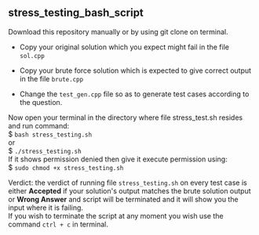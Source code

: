 ## stress_testing_bash_script

Download this repository manually or by using git clone on terminal.

- Copy your original solution which you expect might fail in the file `sol.cpp`
* Copy your brute force solution which is expected to give correct output in the file `brute.cpp`
+ Change the `test_gen.cpp` file so as to generate test cases according to the question.

Now open your terminal in the directory where file stress_test.sh resides and run command:  <br>
$ `bash stress_testing.sh`  <br>
or <br>
$ `./stress_testing.sh` <br>
If it shows permission denied then give it execute permission using: <br>
$ `sudo chmod +x stress_testing.sh` <br>

Verdict: the verdict of running file `stress_testing.sh` on every test case is either **Accepted** if your solution's output matches the brute solution output or **Wrong Answer** and script will be terminated and it will show you the input where it is failing. <br>
If you wish to terminate the script at any moment you wish use the command `ctrl + c` in terminal.
